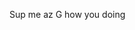 Sup me az G how you doing

<!---
Ggifter/Ggifter is a ✨ special ✨ repository because its `README.md` (this file) appears on your GitHub profile.
You can click the Preview link to take a look at your changes.
--->
